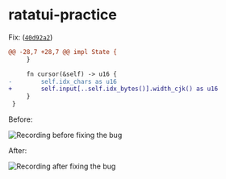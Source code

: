 ratatui-practice
========
Fix: ([`40d92a2`](https://github.com/simnalamburt/ratatui-practice/commit/40d92a2))

```diff
@@ -28,7 +28,7 @@ impl State {
     }

     fn cursor(&self) -> u16 {
-        self.idx_chars as u16
+        self.input[..self.idx_bytes()].width_cjk() as u16
     }
 }
```

Before:

![Recording before fixing the bug](https://i.hyeon.me/sample-rust-apps/ratatui-practice/before.avif)

After:

![Recording after fixing the bug](https://i.hyeon.me/sample-rust-apps/ratatui-practice/after.avif)
